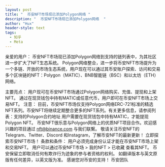 ```yaml
---
layout: post
title: "  币安NFT市场现已添加Polygon网络 "
description: "  币安NFT市场现已添加Polygon网络  "
author: "Hux"
header-style: text
tags:
  - 知乎
  - Meta
---
```

亲爱的用户：
币安NFT市场现已添加Polygon网络到支持的链列表中，为其社区进一步扩大了NFT生态系统。
Polygon网络整合，进一步将币安NFT市场提升为一个多链、开放的市场生态系统，用户现在可以通过其币安账户探索、访问和交易多个区块链的NFT：Polygon（MATIC）、BNB智能链（BSC）和以太坊（ETH）网络。

主要亮点：
用户现可在币安NFT市场通过Polygon网络购买、充值、提现和上架NFT。
通过在现货钱包中持有MATIC或任意代币，用户即可在币安NFT市场上交易NFT。
注意：
目前，币安NFT市场仅支持Polygon网络ERC-721标准的精选NFT系列。币安NFT将继续定期整合更多的NFT系列。有关更多信息，请参阅列表：支持的Polygon合约地址
用户需要在现货钱包中持有MATIC，才能提现Polygon NFT。
币安NFT很乐意与Polygon网络上的优质NFT项目合作。欢迎感兴趣的项目通过 nft@binance.com 与我们联繫。
敬请关注币安NFT的Telegram、Twitter、Discord 和Instagram，了解币安NFT的最新更新！
立即探索币安NFT市场！
条款和条件：
用户必须完成身份认证才能在币安NFT市场上架和交易NFT。
用户可以通过币安NFT市场 > 我的NFT > 已收藏 查看其NFT。
币安保留立即取消任何有欺诈行为迹象的参与者资格的权利。
如翻译版本与英文原版有任何差异，以英文版为准。
感谢您对币安的支持！
币安团队
